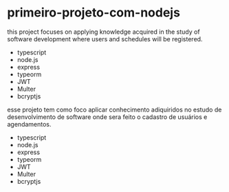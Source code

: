 # primeiro-projeto-com-nodejs

this project focuses on applying knowledge acquired in the study of software development where users and schedules will be registered.
 - typescript
 - node.js
 - express
 - typeorm
 - JWT 
 - Multer
 - bcryptjs



esse projeto tem como foco aplicar conhecimento adiquiridos no estudo de desenvolvimento de software onde sera feito o cadastro de usuários e agendamentos.
 - typescript
 - node.js
 - express
 - typeorm
 - JWT
 - Multer
 - bcryptjs
